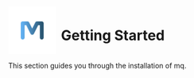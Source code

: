 <div style="display: flex; align-items: center;">
    <img src="../images//logo.svg" style="width: 96px; height: 96px; margin-right: 10px;"/>
    <div><h1>Getting Started</h1></div>
</div>

This section guides you through the installation of mq.
